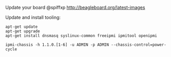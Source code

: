 Update your board @spiffxp http://beagleboard.org/latest-images

Update and install tooling:

```
apt-get update
apt-get upgrade
apt-get install dnsmasq syslinux-common freeipmi ipmitool openipmi
```
 
``` 
ipmi-chassis -h 1.1.0.[1-6] -u ADMIN -p ADMIN --chassis-control=power-cycle
```
